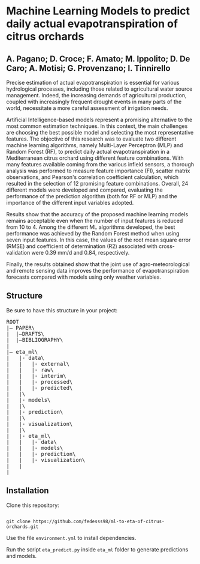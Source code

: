 # Machine Learning Models to predict daily actual evapotranspiration of citrus orchards
## A. Pagano; D. Croce; F. Amato; M. Ippolito; D. De Caro; A. Motisi; G. Provenzano; I. Tinnirello

Precise estimation of actual evapotranspiration is essential for various hydrological processes, including those related to agricultural water source management. 
Indeed, the increasing demands of agricultural production, coupled with increasingly frequent drought events in many parts of the world, necessitate a more careful assessment of irrigation needs. 

Artificial Intelligence-based models represent a promising alternative to the most common estimation techniques. 
In this context, the main challenges are choosing the best possible model and selecting the most representative features. 
The objective of this research was to evaluate two different machine learning algorithms, namely Multi-Layer Perceptron (MLP) and Random Forest (RF), to predict daily actual evapotranspiration in a Mediterranean citrus orchard using different feature combinations. With many features available coming from the various infield sensors, a thorough analysis was performed to measure feature importance (FI), scatter matrix observations, and Pearson's correlation coefficient calculation, which resulted in the selection of 12 promising feature combinations. 
Overall, 24 different models were developed and compared, evaluating the performance of the prediction algorithm (both for RF or MLP) and the importance of the different input variables adopted. 

Results show that the accuracy of the proposed machine learning models remains acceptable even when the number of input features is reduced from 10 to 4. 
Among the different ML algorithms developed, the best performance was achieved by the Random Forest method when using seven input features. 
In this case, the values of the root mean square error (RMSE) and coefficient of determination (R2) associated with cross-validation were 0.39 mm/d and 0.84, respectively. 

Finally, the results obtained show that the joint use of agro-meteorological and remote sensing data improves the performance of evapotranspiration forecasts compared with models using only weather variables. 

## Structure
Be sure to have this structure in your project:

<pre>
ROOT
|— PAPER\
|  |—DRAFTS\
|  |—BIBLIOGRAPHY\
|  
|— eta_ml\
|   |- data\
|   |   |- external\
|   |   |- raw\
|   |   |- interim\
|   |   |- processed\
|   |   |- predicted\
|   |\
|   |- models\
|   |\
|   |- prediction\
|   |\
|   |- visualization\
|   |\
|   |- eta_ml\
|   |   |- data\
|   |   |- models\
|   |   |- prediction\
|   |   |- visualization\
|   |
|   
</pre>

## Installation
Clone this repository:

<code>
git clone https://github.com/fedesss98/ml-to-eta-of-citrus-orchards.git
</code>

Use the file `environment.yml` to install dependencies.

Run the script `eta_predict.py` inside `eta_ml` folder to generate predictions and models.
